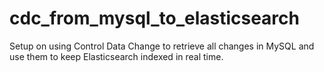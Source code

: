 # cdc_from_mysql_to_elasticsearch
Setup on using Control Data Change to retrieve all changes in MySQL and use them to keep Elasticsearch indexed in real time.
